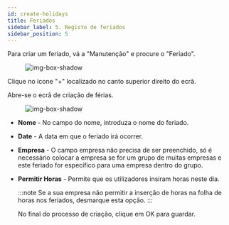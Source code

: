 ```yaml
---
id: create-holidays  
title: Feriados
sidebar_label: 5. Registo de feriados
sidebar_position: 5
---
```


Para criar um feriado, vá a "Manutenção" e procure o "Feriado".

<figure>

![img-box-shadow](/img/Holiday.1.png)
<figcaption></figcaption>
</figure>


Clique no ícone "+" localizado no canto superior direito do ecrã.

Abre-se o ecrã de criação de férias.

<figure>

![img-box-shadow](/img/Holiday.png)
<figcaption></figcaption>
</figure>


- **Nome** - No campo do nome, introduza o nome do feriado.
- **Date** - A data em que o feriado irá ocorrer.
- **Empresa** - O campo empresa não precisa de ser preenchido, só é necessário colocar a empresa se for um grupo de muitas empresas e este feriado for específico para uma empresa dentro do grupo.
- **Permitir Horas** - Permite que os utilizadores insiram horas neste dia.

  :::note
    Se a sua empresa não permitir a inserção de horas na folha de horas nos feriados, desmarque esta opção.
  :::
  
  No final do processo de criação, clique em OK para guardar.
